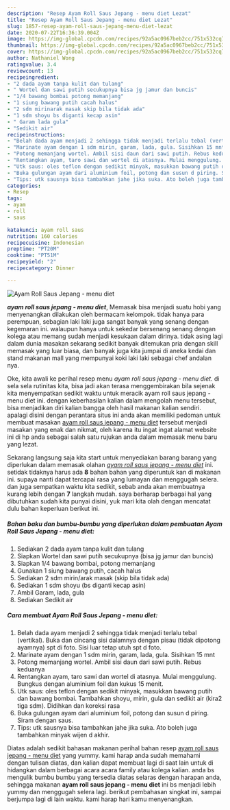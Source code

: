 ```yaml
---
description: "Resep Ayam Roll Saus Jepang - menu diet Lezat"
title: "Resep Ayam Roll Saus Jepang - menu diet Lezat"
slug: 1857-resep-ayam-roll-saus-jepang-menu-diet-lezat
date: 2020-07-22T16:36:39.004Z
image: https://img-global.cpcdn.com/recipes/92a5ac0967beb2cc/751x532cq70/ayam-roll-saus-jepang-menu-diet-foto-resep-utama.jpg
thumbnail: https://img-global.cpcdn.com/recipes/92a5ac0967beb2cc/751x532cq70/ayam-roll-saus-jepang-menu-diet-foto-resep-utama.jpg
cover: https://img-global.cpcdn.com/recipes/92a5ac0967beb2cc/751x532cq70/ayam-roll-saus-jepang-menu-diet-foto-resep-utama.jpg
author: Nathaniel Wong
ratingvalue: 3.4
reviewcount: 13
recipeingredient:
- "2 dada ayam tanpa kulit dan tulang"
- " Wortel dan sawi putih secukupnya bisa jg jamur dan buncis"
- "1/4 bawang bombai potong memanjang"
- "1 siung bawang putih cacah halus"
- "2 sdm mirinarak masak skip bila tidak ada"
- "1 sdm shoyu bs diganti kecap asin"
- " Garam lada gula"
- "Sedikit air"
recipeinstructions:
- "Belah dada ayam menjadi 2 sehingga tidak menjadi terlalu tebal (vertikal). Buka dan cincang sisi dalamnya dengan pisau (tidak dipotong ayamnya) spt di foto. Sisi luar tetap utuh spt d foto."
- "Marinate ayam dengan 1 sdm mirin, garam, lada, gula. Sisihkan 15 mnt"
- "Potong memanjang wortel. Ambil sisi daun dari sawi putih. Rebus keduanya"
- "Rentangkan ayam, taro sawi dan wortel di atasnya. Mulai menggulung. Bungkus dengan aluminium foil dan kukus 15 menit."
- "Utk saus: oles teflon dengan sedikit minyak, masukkan bawang putih dan bawang bombai. Tambahkan shoyu, mirin, gula dan sedikit air (kira2 tiga sdm). Didihkan dan koreksi rasa"
- "Buka gulungan ayam dari aluminium foil, potong dan susun d piring. Siram dengan saus."
- "Tips: utk sausnya bisa tambahkan jahe jika suka. Ato boleh juga tambahkan minyak wijen d akhir."
categories:
- Resep
tags:
- ayam
- roll
- saus

katakunci: ayam roll saus 
nutrition: 160 calories
recipecuisine: Indonesian
preptime: "PT20M"
cooktime: "PT51M"
recipeyield: "2"
recipecategory: Dinner

---
```



![Ayam Roll Saus Jepang - menu diet](https://img-global.cpcdn.com/recipes/92a5ac0967beb2cc/751x532cq70/ayam-roll-saus-jepang-menu-diet-foto-resep-utama.jpg)

<b><i>ayam roll saus jepang - menu diet</i></b>, Memasak bisa menjadi suatu hobi yang menyenangkan dilakukan oleh bermacam kelompok. tidak hanya para perempuan, sebagian laki laki juga sangat banyak yang senang dengan kegemaran ini. walaupun hanya untuk sekedar bersenang senang dengan kolega atau memang sudah menjadi kesukaan dalam dirinya. tidak asing lagi dalam dunia masakan sekarang sedikit banyak ditemukan pria dengan skill memasak yang luar biasa, dan banyak juga kita jumpai di aneka kedai dan stand makanan mall yang mempunyai koki laki laki sebagai chef andalan nya.



Oke, kita awali ke perihal resep menu <i>ayam roll saus jepang - menu diet</i>. di sela sela rutinitas kita, bisa jadi akan terasa menggembirakan bila sejenak kita menyempatkan sedikit waktu untuk meracik ayam roll saus jepang - menu diet ini. dengan keberhasilan kalian dalam mengolah menu tersebut, bisa menjadikan diri kalian bangga oleh hasil makanan kalian sendiri. apalagi disini dengan perantara situs ini anda akan memiliki pedoman untuk membuat masakan <u>ayam roll saus jepang - menu diet</u> tersebut menjadi masakan yang enak dan nikmat, oleh karena itu ingat ingat alamat website ini di hp anda sebagai salah satu rujukan anda dalam memasak menu baru yang lezat.


Sekarang langsung saja kita start untuk menyediakan barang barang yang diperlukan dalam memasak olahan <u><i>ayam roll saus jepang - menu diet</i></u> ini. setidak tidaknya harus ada <b>8</b> bahan bahan yang diperuntuk kan di makanan ini. supaya nanti dapat tercapai rasa yang lumayan dan menggugah selera. dan juga sempatkan waktu kita sedikit, sebab anda akan membuatnya kurang lebih dengan <b>7</b> langkah mudah. saya berharap berbagai hal yang dibutuhkan sudah kita punyai disini, yuk mari kita olah dengan mencatat dulu bahan keperluan berikut ini.

<!--inarticleads1-->

##### Bahan baku dan bumbu-bumbu yang diperlukan dalam pembuatan Ayam Roll Saus Jepang - menu diet:

1. Sediakan 2 dada ayam tanpa kulit dan tulang
1. Siapkan  Wortel dan sawi putih secukupnya (bisa jg jamur dan buncis)
1. Siapkan 1/4 bawang bombai, potong memanjang
1. Gunakan 1 siung bawang putih, cacah halus
1. Sediakan 2 sdm mirin/arak masak (skip bila tidak ada)
1. Sediakan 1 sdm shoyu (bs diganti kecap asin)
1. Ambil  Garam, lada, gula
1. Sediakan Sedikit air




<!--inarticleads2-->

##### Cara membuat Ayam Roll Saus Jepang - menu diet:

1. Belah dada ayam menjadi 2 sehingga tidak menjadi terlalu tebal (vertikal). Buka dan cincang sisi dalamnya dengan pisau (tidak dipotong ayamnya) spt di foto. Sisi luar tetap utuh spt d foto.
1. Marinate ayam dengan 1 sdm mirin, garam, lada, gula. Sisihkan 15 mnt
1. Potong memanjang wortel. Ambil sisi daun dari sawi putih. Rebus keduanya
1. Rentangkan ayam, taro sawi dan wortel di atasnya. Mulai menggulung. Bungkus dengan aluminium foil dan kukus 15 menit.
1. Utk saus: oles teflon dengan sedikit minyak, masukkan bawang putih dan bawang bombai. Tambahkan shoyu, mirin, gula dan sedikit air (kira2 tiga sdm). Didihkan dan koreksi rasa
1. Buka gulungan ayam dari aluminium foil, potong dan susun d piring. Siram dengan saus.
1. Tips: utk sausnya bisa tambahkan jahe jika suka. Ato boleh juga tambahkan minyak wijen d akhir.




Diatas adalah sedikit bahasan makanan perihal bahan resep <u>ayam roll saus jepang - menu diet</u> yang yummy. kami harap anda sudah memahami dengan tulisan diatas, dan kalian dapat membuat lagi di saat lain untuk di hidangkan dalam berbagai acara acara family atau kolega kalian. anda bs mengulik bumbu bumbu yang tersedia diatas selaras dengan harapan anda, sehingga makanan <b>ayam roll saus jepang - menu diet</b> ini bs menjadi lebih yummy dan menggugah selera lagi. berikut pembahasan singkat ini, sampai berjumpa lagi di lain waktu. kami harap hari kamu menyenangkan.
